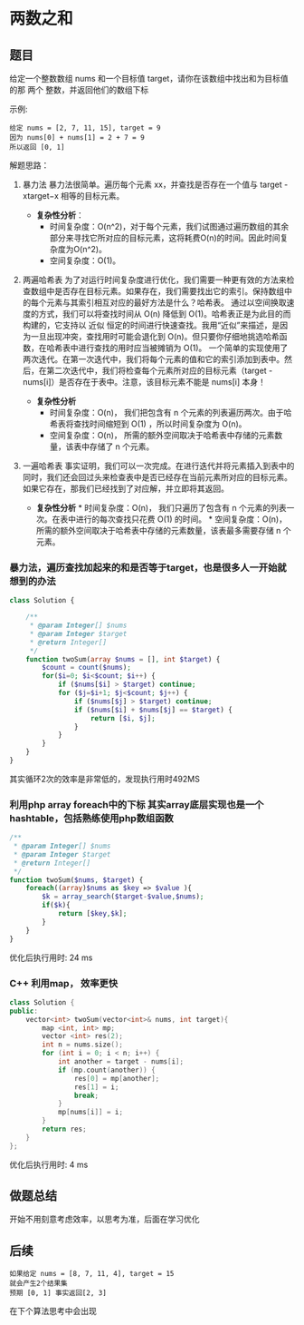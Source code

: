 # 两数之和
## 题目
给定一个整数数组 nums 和一个目标值 target，请你在该数组中找出和为目标值的那 两个 整数，并返回他们的数组下标

示例:  

```
给定 nums = [2, 7, 11, 15], target = 9  
因为 nums[0] + nums[1] = 2 + 7 = 9  
所以返回 [0, 1]    
```

解题思路：

1. 暴力法
暴力法很简单。遍历每个元素 xx，并查找是否存在一个值与 target - xtarget−x 相等的目标元素。

   *   **复杂性分析**：  
       *   时间复杂度：O(n^2)，对于每个元素，我们试图通过遍历数组的其余部分来寻找它所对应的目标元素，这将耗费O(n)的时间。因此时间复杂度为O(n^2)。
       *   空间复杂度：O(1)。 

2. 两遍哈希表
为了对运行时间复杂度进行优化，我们需要一种更有效的方法来检查数组中是否存在目标元素。如果存在，我们需要找出它的索引。保持数组中的每个元素与其索引相互对应的最好方法是什么？哈希表。
通过以空间换取速度的方式，我们可以将查找时间从 O(n) 降低到 O(1)。哈希表正是为此目的而构建的，它支持以 近似 恒定的时间进行快速查找。我用“近似”来描述，是因为一旦出现冲突，查找用时可能会退化到 O(n)。但只要你仔细地挑选哈希函数，在哈希表中进行查找的用时应当被摊销为 O(1)。
一个简单的实现使用了两次迭代。在第一次迭代中，我们将每个元素的值和它的索引添加到表中。然后，在第二次迭代中，我们将检查每个元素所对应的目标元素（target - nums[i]）是否存在于表中。注意，该目标元素不能是 nums[i] 本身！

    *   **复杂性分析**
        *   时间复杂度：O(n)， 我们把包含有 n 个元素的列表遍历两次。由于哈希表将查找时间缩短到 O(1) ，所以时间复杂度为 O(n)。
        *   空间复杂度：O(n)， 所需的额外空间取决于哈希表中存储的元素数量，该表中存储了 n 个元素。 

3. 一遍哈希表
事实证明，我们可以一次完成。在进行迭代并将元素插入到表中的同时，我们还会回过头来检查表中是否已经存在当前元素所对应的目标元素。如果它存在，那我们已经找到了对应解，并立即将其返回。

     *   **复杂性分析**
        *   时间复杂度：O(n)， 我们只遍历了包含有 n 个元素的列表一次。在表中进行的每次查找只花费 O(1) 的时间。
        *   空间复杂度：O(n)， 所需的额外空间取决于哈希表中存储的元素数量，该表最多需要存储 n 个元素。


### 暴力法，遍历查找加起来的和是否等于target，也是很多人一开始就想到的办法
```php
class Solution {

    /**
     * @param Integer[] $nums
     * @param Integer $target
     * @return Integer[]
     */
    function twoSum(array $nums = [], int $target) {
        $count = count($nums);
        for($i=0; $i<$count; $i++) {
            if ($nums[$i] > $target) continue;
            for ($j=$i+1; $j<$count; $j++) {
                if ($nums[$j] > $target) continue;
                if ($nums[$i] + $nums[$j] == $target) {
                    return [$i, $j]; 
                }
            }
        }
    }
}
```

其实循环2次的效率是非常低的，发现执行用时492MS

### 利用php array foreach中的下标 其实array底层实现也是一个hashtable，包括熟练使用php数组函数
```php
/**
 * @param Integer[] $nums
 * @param Integer $target
 * @return Integer[]
 */
function twoSum($nums, $target) {
    foreach((array)$nums as $key => $value ){
        $k = array_search($target-$value,$nums);
        if($k){
            return [$key,$k];                
        }
    }
}
```

优化后执行用时: 24 ms

### C++ 利用map， 效率更快
```C++
class Solution {
public:
    vector<int> twoSum(vector<int>& nums, int target){
        map <int, int> mp;
        vector <int> res(2);
        int n = nums.size();
        for (int i = 0; i < n; i++) {
            int another = target - nums[i];
            if (mp.count(another)) {
                res[0] = mp[another];
                res[1] = i;
                break;
            }
            mp[nums[i]] = i;
        }
        return res;
    }
};
```

优化后执行用时: 4 ms

## 做题总结
开始不用刻意考虑效率，以思考为准，后面在学习优化

## 后续

```
如果给定 nums = [8, 7, 11, 4], target = 15  
就会产生2个结果集 
预期 [0, 1] 事实返回[2, 3]   
```
在下个算法思考中会出现
